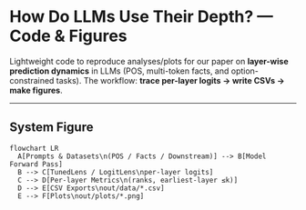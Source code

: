 # How Do LLMs Use Their Depth? — Code & Figures

Lightweight code to reproduce analyses/plots for our paper on **layer-wise prediction dynamics** in LLMs (POS, multi-token facts, and option-constrained tasks). The workflow: **trace per-layer logits → write CSVs → make figures**.

---

## System Figure

```mermaid
flowchart LR
  A[Prompts & Datasets\n(POS / Facts / Downstream)] --> B[Model Forward Pass]
  B --> C[TunedLens / LogitLens\nper-layer logits]
  C --> D[Per-layer Metrics\n(ranks, earliest-layer ≤k)]
  D --> E[CSV Exports\nout/data/*.csv]
  E --> F[Plots\nout/plots/*.png]

